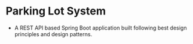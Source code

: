 # Parking Lot System
* A REST API based Spring Boot application built following best design principles and design patterns.